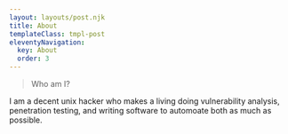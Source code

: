 ```yaml
---
layout: layouts/post.njk
title: About
templateClass: tmpl-post
eleventyNavigation:
  key: About
  order: 3
---
```


> Who am I?

I am a decent unix hacker who makes a living doing vulnerability analysis, penetration testing, and writing software to automoate both as much as possible.   

<style>
hr {
  /* hacker am I right? */
  display:none!important;
}
</style>